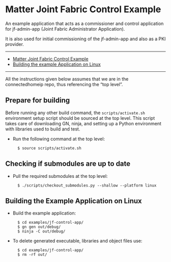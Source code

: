 # Matter Joint Fabric Control Example

An example application that acts as a commissioner and control application for
jf-admin-app (Joint Fabric Administrator Application).

It is also used for initial commissioning of the jf-admin-app and also as a PKI
provider.

<hr>

-   [Matter Joint Fabric Control Example](#matter-joint-fabric-control-example)
-   [Building the example Application on Linux](#building-the-example-application-on-linux)

<hr>

All the instructions given below assumes that we are in the connectedhomeip
repo, thus referencing the “top level”.

## Prepare for building

Before running any other build command, the `scripts/activate.sh` environment
setup script should be sourced at the top level. This script takes care of
downloading GN, ninja, and setting up a Python environment with libraries used
to build and test.

-   Run the following command at the top level:

          $ source scripts/activate.sh

## Checking if submodules are up to date

-   Pull the required submodules at the top level:

          $ ./scripts/checkout_submodules.py --shallow --platform linux

## Building the Example Application on Linux

-   Build the example application:

          $ cd examples/jf-control-app/
          $ gn gen out/debug/
          $ ninja -C out/debug/

-   To delete generated executable, libraries and object files use:

          $ cd examples/jf-control-app/
          $ rm -rf out/
